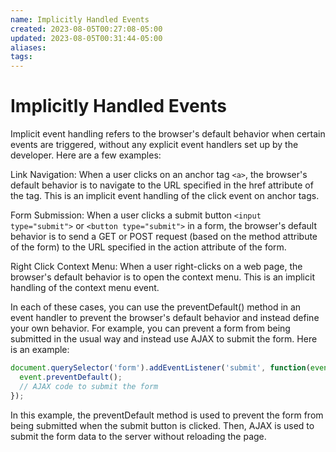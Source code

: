 ```yaml
---
name: Implicitly Handled Events
created: 2023-08-05T00:27:08-05:00
updated: 2023-08-05T00:31:44-05:00
aliases: 
tags: 
---
```

# Implicitly Handled Events

Implicit event handling refers to the browser's default behavior when certain events are triggered, without any explicit event handlers set up by the developer. Here are a few examples:

Link Navigation: When a user clicks on an anchor tag `<a>`, the browser's default behavior is to navigate to the URL specified in the href attribute of the tag. This is an implicit event handling of the click event on anchor tags.

Form Submission: When a user clicks a submit button `<input type="submit">` or `<button type="submit">` in a form, the browser's default behavior is to send a GET or POST request (based on the method attribute of the form) to the URL specified in the action attribute of the form.

Right Click Context Menu: When a user right-clicks on a web page, the browser's default behavior is to open the context menu. This is an implicit handling of the context menu event.

In each of these cases, you can use the preventDefault() method in an event handler to prevent the browser's default behavior and instead define your own behavior. For example, you can prevent a form from being submitted in the usual way and instead use AJAX to submit the form. Here is an example:

```javascript
document.querySelector('form').addEventListener('submit', function(event) {
  event.preventDefault();
  // AJAX code to submit the form
});
```

In this example, the preventDefault method is used to prevent the form from being submitted when the submit button is clicked. Then, AJAX is used to submit the form data to the server without reloading the page.
